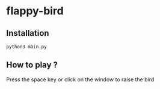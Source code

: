 # flappy-bird

## Installation
````
python3 main.py
````
## How to play ?
Press the space key or click on the window to raise the bird
